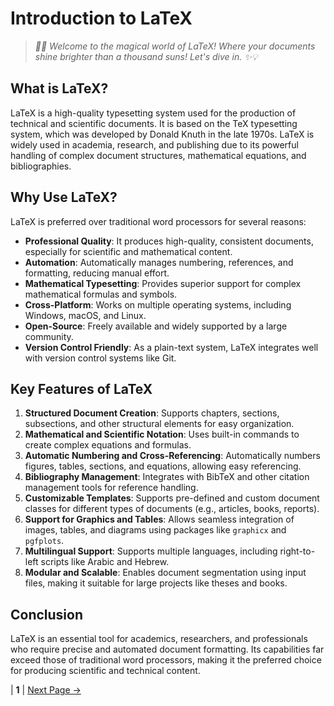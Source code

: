 # **Introduction to LaTeX**
> *📝🚀 Welcome to the magical world of LaTeX! Where your documents shine brighter than a thousand suns! Let's dive in. ✨💡*

## What is LaTeX?
LaTeX is a high-quality typesetting system used for the production of technical and scientific documents. It is based on the TeX typesetting system, which was developed by Donald Knuth in the late 1970s. LaTeX is widely used in academia, research, and publishing due to its powerful handling of complex document structures, mathematical equations, and bibliographies.

## Why Use LaTeX?
LaTeX is preferred over traditional word processors for several reasons:
- **Professional Quality**: It produces high-quality, consistent documents, especially for scientific and mathematical content.
- **Automation**: Automatically manages numbering, references, and formatting, reducing manual effort.
- **Mathematical Typesetting**: Provides superior support for complex mathematical formulas and symbols.
- **Cross-Platform**: Works on multiple operating systems, including Windows, macOS, and Linux.
- **Open-Source**: Freely available and widely supported by a large community.
- **Version Control Friendly**: As a plain-text system, LaTeX integrates well with version control systems like Git.

## Key Features of LaTeX
1. **Structured Document Creation**: Supports chapters, sections, subsections, and other structural elements for easy organization.
2. **Mathematical and Scientific Notation**: Uses built-in commands to create complex equations and formulas.
3. **Automatic Numbering and Cross-Referencing**: Automatically numbers figures, tables, sections, and equations, allowing easy referencing.
4. **Bibliography Management**: Integrates with BibTeX and other citation management tools for reference handling.
5. **Customizable Templates**: Supports pre-defined and custom document classes for different types of documents (e.g., articles, books, reports).
6. **Support for Graphics and Tables**: Allows seamless integration of images, tables, and diagrams using packages like `graphicx` and `pgfplots`.
7. **Multilingual Support**: Supports multiple languages, including right-to-left scripts like Arabic and Hebrew.
8. **Modular and Scalable**: Enables document segmentation using input files, making it suitable for large projects like theses and books.

## Conclusion

LaTeX is an essential tool for academics, researchers, and professionals who require precise and automated document formatting. Its capabilities far exceed those of traditional word processors, making it the preferred choice for producing scientific and technical content.


| **1** | [Next Page →](<Installation in Window.md>)
